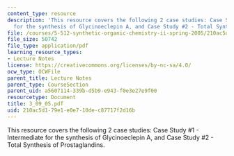 ```yaml
---
content_type: resource
description: 'This resource covers the following 2 case studies: Case Study #1 - Intermediate
  for the synthesis of Glycinoeclepin A, and Case Study #2 - Total Synthesis of Prostaglandins.'
file: /courses/5-512-synthetic-organic-chemistry-ii-spring-2005/210ac5d179e1e0e710dec87717f2d16b_3_09_05.pdf
file_size: 50742
file_type: application/pdf
learning_resource_types:
- Lecture Notes
license: https://creativecommons.org/licenses/by-nc-sa/4.0/
ocw_type: OCWFile
parent_title: Lecture Notes
parent_type: CourseSection
parent_uid: a5607114-339b-d5b9-e943-f0e3e27e9f00
resourcetype: Document
title: 3_09_05.pdf
uid: 210ac5d1-79e1-e0e7-10de-c87717f2d16b
---
```

This resource covers the following 2 case studies: Case Study #1 - Intermediate for the synthesis of Glycinoeclepin A, and Case Study #2 - Total Synthesis of Prostaglandins.